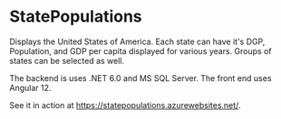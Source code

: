 # StatePopulations
Displays the United States of America. Each state can have it's DGP, Population, and GDP per capita displayed for various years. Groups of states can be selected as well.

The backend is uses .NET 6.0 and MS SQL Server. The front end uses Angular 12.

See it in action at https://statepopulations.azurewebsites.net/.
